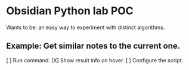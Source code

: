 # Obsidian Python lab POC

Wants to be: an easy way to experiment with distinct algorithms.

## Example: Get similar notes to the current one.

[ ] Run command.
[X] Show result info on hover.
[ ] Configure the script.